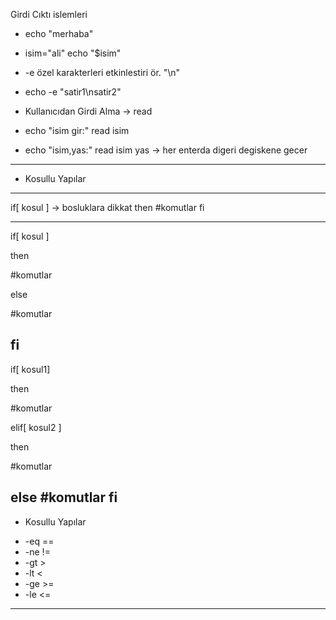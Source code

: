 Girdi Cıktı islemleri

- echo "merhaba"

- isim="ali"
  echo "$isim"

- -e özel karakterleri etkinlestiri ör. "\n"
- echo -e "satir1\nsatir2"


* Kullanıcıdan Girdi Alma -> read
- echo "isim gir:"
  read isim

- echo "isim,yas:"
  read isim yas -> her enterda digeri degiskene gecer
******************************************************************

* Kosullu Yapılar
-----------------------------------------------------------------
 if[ kosul ] -> bosluklara dikkat
 then
  #komutlar
 fi

 -----------------------------
 if[ kosul ]
 
 then
 
  #komutlar
  
 else
 
  #komutlar
  
 fi
-------------------------------

 if[ kosul1]
 
 then
 
  #komutlar
  
 elif[ kosul2 ]
 
 then
 
  #komutlar
  
 else
  #komutlar
 fi
--------------------------------
* Kosullu Yapılar
- -eq ==
- -ne !=
- -gt >
- -lt <
- -ge >=
- -le <=
--------------------------------
